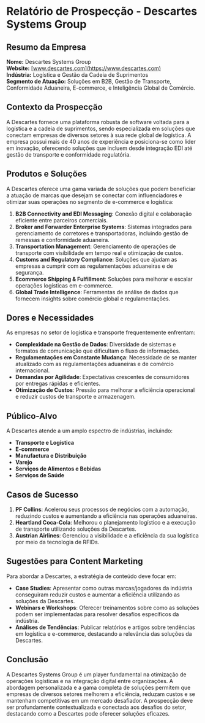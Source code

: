 # Relatório de Prospecção - Descartes Systems Group

## Resumo da Empresa
**Nome:** Descartes Systems Group  
**Website:** [www.descartes.com](https://www.descartes.com)  
**Indústria:** Logística e Gestão da Cadeia de Suprimentos  
**Segmento de Atuação:** Soluções em B2B, Gestão de Transporte, Conformidade Aduaneira, E-commerce, e Inteligência Global de Comércio.

## Contexto da Prospecção
A Descartes fornece uma plataforma robusta de software voltada para a logística e a cadeia de suprimentos, sendo especializada em soluções que conectam empresas de diversos setores à sua rede global de logística. A empresa possui mais de 40 anos de experiência e posiciona-se como líder em inovação, oferecendo soluções que incluem desde integração EDI até gestão de transporte e conformidade regulatória.

## Produtos e Soluções
A Descartes oferece uma gama variada de soluções que podem beneficiar a atuação de marcas que desejam se conectar com influenciadores e otimizar suas operações no segmento de e-commerce e logística:

1. **B2B Connectivity and EDI Messaging**: Conexão digital e colaboração eficiente entre parceiros comerciais.
2. **Broker and Forwarder Enterprise Systems**: Sistemas integrados para gerenciamento de corretores e transportadoras, incluindo gestão de remessas e conformidade aduaneira.
3. **Transportation Management**: Gerenciamento de operações de transporte com visibilidade em tempo real e otimização de custos.
4. **Customs and Regulatory Compliance**: Soluções que ajudam as empresas a cumprir com as regulamentações aduaneiras e de segurança.
5. **Ecommerce Shipping & Fulfillment**: Soluções para melhorar e escalar operações logísticas em e-commerce.
6. **Global Trade Intelligence**: Ferramentas de análise de dados que fornecem insights sobre comércio global e regulamentações.

## Dores e Necessidades
As empresas no setor de logística e transporte frequentemente enfrentam:

- **Complexidade na Gestão de Dados**: Diversidade de sistemas e formatos de comunicação que dificultam o fluxo de informações.
- **Regulamentações em Constante Mudança**: Necessidade de se manter atualizado com as regulamentações aduaneiras e de comércio internacional.
- **Demandas por Agilidade**: Expectativas crescentes de consumidores por entregas rápidas e eficientes.
- **Otimização de Custos**: Pressão para melhorar a eficiência operacional e reduzir custos de transporte e armazenagem.

## Público-Alvo
A Descartes atende a um amplo espectro de indústrias, incluindo:

- **Transporte e Logística**
- **E-commerce**
- **Manufactura e Distribuição**
- **Varejo**
- **Serviços de Alimentos e Bebidas**
- **Serviços de Saúde**

## Casos de Sucesso
1. **PF Collins**: Acelerou seus processos de negócios com a automação, reduzindo custos e aumentando a eficiência nas operações aduaneiras.
2. **Heartland Coca-Cola**: Melhorou o planejamento logístico e a execução de transporte utilizando soluções da Descartes.
3. **Austrian Airlines**: Gerenciou a visibilidade e a eficiência da sua logística por meio da tecnologia de RFIDs.

## Sugestões para Content Marketing
Para abordar a Descartes, a estratégia de conteúdo deve focar em:

- **Case Studies**: Apresentar como outras marcas/jogadores da indústria conseguiram reduzir custos e aumentar a eficiência utilizando as soluções da Descartes.
- **Webinars e Workshops**: Oferecer treinamentos sobre como as soluções podem ser implementadas para resolver desafios específicos da indústria.
- **Análises de Tendências**: Publicar relatórios e artigos sobre tendências em logística e e-commerce, destacando a relevância das soluções da Descartes.

## Conclusão
A Descartes Systems Group é um player fundamental na otimização de operações logísticas e na integração digital entre organizações. A abordagem personalizada e a gama completa de soluções permitem que empresas de diversos setores melhorem a eficiência, reduzam custos e se mantenham competitivas em um mercado desafiador. A prospecção deve ser profundamente contextualizada e conectada aos desafios do setor, destacando como a Descartes pode oferecer soluções eficazes.